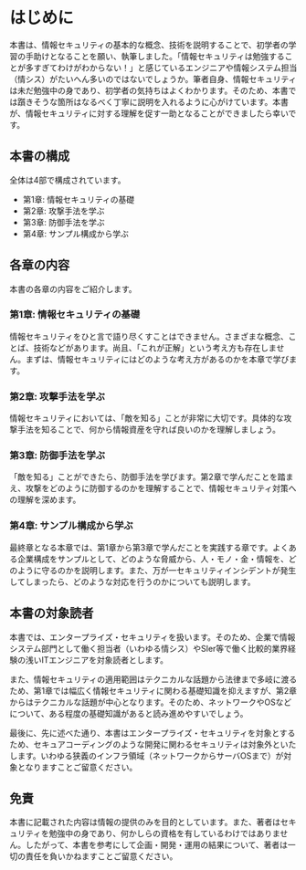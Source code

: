 # はじめに

本書は、情報セキュリティの基本的な概念、技術を説明することで、初学者の学習の手助けとなることを願い、執筆しました。「情報セキュリティは勉強することが多すぎてわけがわからない！」と感じているエンジニアや情報システム担当（情シス）がたいへん多いのではないでしょうか。筆者自身、情報セキュリティは未だ勉強中の身であり、初学者の気持ちはよくわかります。そのため、本書では躓きそうな箇所はなるべく丁寧に説明を入れるように心がけています。本書が、情報セキュリティに対する理解を促す一助となることができましたら幸いです。

## 本書の構成

全体は4部で構成されています。

* 第1章: 情報セキュリティの基礎
* 第2章: 攻撃手法を学ぶ
* 第3章: 防御手法を学ぶ
* 第4章: サンプル構成から学ぶ

## 各章の内容

本書の各章の内容をご紹介します。

### 第1章: 情報セキュリティの基礎

情報セキュリティをひと言で語り尽くすことはできません。さまざまな概念、ことば、技術などがあります。尚且、「これが正解」という考え方も存在しません。まずは、情報セキュリティにはどのような考え方があるのかを本章で学びます。

### 第2章: 攻撃手法を学ぶ

情報セキュリティにおいては、「敵を知る」ことが非常に大切です。具体的な攻撃手法を知ることで、何から情報資産を守れば良いのかを理解しましょう。

### 第3章: 防御手法を学ぶ

「敵を知る」ことができたら、防御手法を学びます。第2章で学んだことを踏まえ、攻撃をどのように防御するのかを理解することで、情報セキュリティ対策への理解を深めます。

### 第4章: サンプル構成から学ぶ

最終章となる本章では、第1章から第3章で学んだことを実践する章です。よくある企業構成をサンプルとして、どのような脅威から、人・モノ・金・情報を、どのように守るのかを説明します。また、万が一セキュリティインシデントが発生してしまったら、どのような対応を行うのかについても説明します。

## 本書の対象読者

本書では、エンタープライズ・セキュリティを扱います。そのため、企業で情報システム部門として働く担当者（いわゆる情シス）やSIer等で働く比較的業界経験の浅いITエンジニアを対象読者とします。

また、情報セキュリティの適用範囲はテクニカルな話題から法律まで多岐に渡るため、第1章では幅広く情報セキュリティに関わる基礎知識を抑えますが、第2章からはテクニカルな話題が中心となります。そのため、ネットワークやOSなどについて、ある程度の基礎知識があると読み進めやすいでしょう。

最後に、先に述べた通り、本書はエンタープライズ・セキュリティを対象とするため、セキュアコーディングのような開発に関わるセキュリティは対象外といたします。いわゆる狭義のインフラ領域（ネットワークからサーバOSまで）が対象となりますことご留意ください。

## 免責

本書に記載された内容は情報の提供のみを目的としています。また、著者はセキュリティを勉強中の身であり、何かしらの資格を有しているわけではありません。したがって、本書を参考にして企画・開発・運用の結果について、著者は一切の責任を負いかねますことご留意ください。

